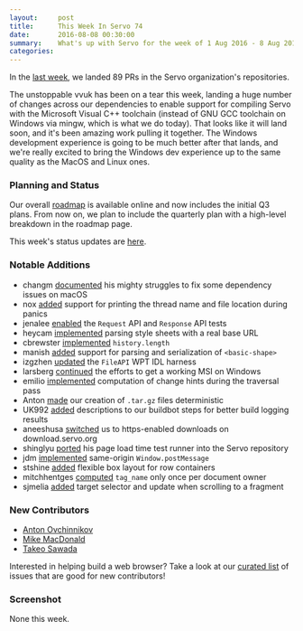 ```yaml
---
layout:     post
title:      This Week In Servo 74
date:       2016-08-08 00:30:00
summary:    What's up with Servo for the week of 1 Aug 2016 - 8 Aug 2016
categories:
---
```


In the [last week](https://github.com/pulls?page=1&q=is%3Apr+is%3Amerged+closed%3A2016-08-01..2016-08-08+user%3Aservo), we landed 89 PRs in the Servo organization's repositories.

The unstoppable vvuk has been on a tear this week, landing a huge number of changes across our dependencies to enable support for compiling Servo with the Microsoft Visual C++ toolchain (instead of GNU GCC toolchain on Windows via mingw, which is what we do today). That looks like it will land soon, and it's been amazing work pulling it together. The Windows development experience is going to be much better after that lands, and we're really excited to bring the Windows dev experience up to the same quality as the MacOS and Linux ones.

### Planning and Status

Our overall [roadmap](https://github.com/servo/servo/wiki/Roadmap) is available online and now includes the initial Q3 plans. From now on, we plan to include the quarterly plan with a high-level breakdown in the roadmap page.

This week's status updates are [here](http://statusupdates.dev.mozaws.net/project/servo).

### Notable Additions

 - changm [documented](https://github.com/servo/servo/pull/12740) his mighty struggles to fix some dependency issues on macOS
 - nox [added](https://github.com/servo/servo/pull/12733) support for printing the thread name and file location during panics
 - jenalee [enabled](https://github.com/servo/servo/pull/12722) the `Request` API and `Response` API tests
 - heycam [implemented](https://github.com/servo/servo/pull/12691) parsing style sheets with a real base URL
 - cbrewster [implemented](https://github.com/servo/servo/pull/12685) `history.length`
 - manish [added](https://github.com/servo/servo/pull/12680) support for parsing and serialization of `<basic-shape>`
 - izgzhen [updated](https://github.com/servo/servo/pull/12662) the `FileAPI` WPT IDL harness
 - larsberg [continued](https://github.com/servo/servo/pull/12661) the efforts to get a working MSI on Windows
 - emilio [implemented](https://github.com/servo/servo/pull/12645) computation of change hints during the traversal pass
 - Anton [made](https://github.com/servo/servo/pull/12244) our creation of `.tar.gz` files deterministic
 - UK992 [added](https://github.com/servo/saltfs/pull/438) descriptions to our buildbot steps for better build logging results
 - aneeshusa [switched](https://github.com/servo/blog.servo.org/pull/98) us to https-enabled downloads on download.servo.org
 - shinglyu [ported](https://github.com/servo/servo/pull/11107) his page load time test runner into the Servo repository
 - jdm [implemented](https://github.com/servo/servo/pull/11161) same-origin `Window.postMessage`
 - stshine [added](https://github.com/servo/servo/pull/12330) flexible box layout for row containers
 - mitchhentges [computed](https://github.com/servo/servo/pull/11318) `tag_name` only once per document owner
 - sjmelia [added](https://github.com/servo/servo/pull/11726) target selector and update when scrolling to a fragment
 
### New Contributors

 - [Anton Ovchinnikov](https://github.com/rev112)
 - [Mike MacDonald](https://github.com/crazymykl)
 - [Takeo Sawada](https://github.com/tsawada)

Interested in helping build a web browser? Take a look at our [curated list](https://starters.servo.org/) of issues that are good for new contributors!

### Screenshot

None this week.
